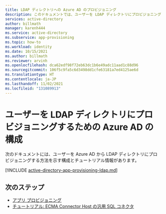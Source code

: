 ```yaml
---
title: LDAP ディレクトリへの Azure AD のプロビジョニング
description: このドキュメントでは、ユーザーを LDAP ディレクトリにプロビジョニングするために Azure AD を構成する方法について説明します。
services: active-directory
author: billmath
manager: karenh444
ms.service: active-directory
ms.subservice: app-provisioning
ms.topic: how-to
ms.workload: identity
ms.date: 10/15/2021
ms.author: billmath
ms.reviewer: arvinh
ms.openlocfilehash: dca62edf98f72eb63dc1b6e49adc11aad1c88d96
ms.sourcegitcommit: 106f5c9fa5c6d3498dd1cfe63181a7ed4125ae6d
ms.translationtype: HT
ms.contentlocale: ja-JP
ms.lasthandoff: 11/02/2021
ms.locfileid: "131089913"
---
```

# <a name="configuring-azure-ad-to-provision-users-into-ldap-directories"></a>ユーザーを LDAP ディレクトリにプロビジョニングするための Azure AD の構成
次のドキュメントには、ユーザーを Azure AD から LDAP ディレクトリにプロビジョニングする方法を示す構成とチュートリアル情報があります。  


[!INCLUDE [active-directory-app-provisioning-ldap.md](../../../includes/active-directory-app-provisioning-ldap.md)]

## <a name="next-steps"></a>次のステップ

- [アプリ プロビジョニング](user-provisioning.md)
- [チュートリアル: ECMA Connector Host の汎用 SQL コネクタ](tutorial-ecma-sql-connector.md)
